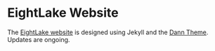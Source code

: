 # EightLake Website

The [EightLake website](https://eightlake.com) is designed using Jekyll and the [Dann Theme](https://jekyllthemes.io/theme/dann-blog-jekyll-theme). Updates are ongoing.
